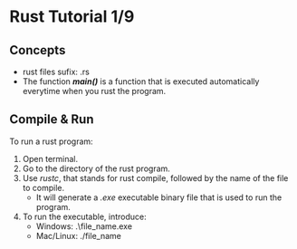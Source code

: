 # Rust Tutorial 1/9

## Concepts
* rust files sufix: .rs
* The function _**main()**_ is a function that is executed automatically everytime when you rust the program.

## Compile & Run
To run a rust program:
1. Open terminal.
2. Go to the directory of the rust program.
3. Use _rustc_, that stands for rust compile, followed by the name of the file to compile.
    - It will generate a _.exe_ executable binary file that is used to run the program.
4. To run the executable, introduce:
    - Windows: .\file_name.exe
    - Mac/Linux: ./file_name